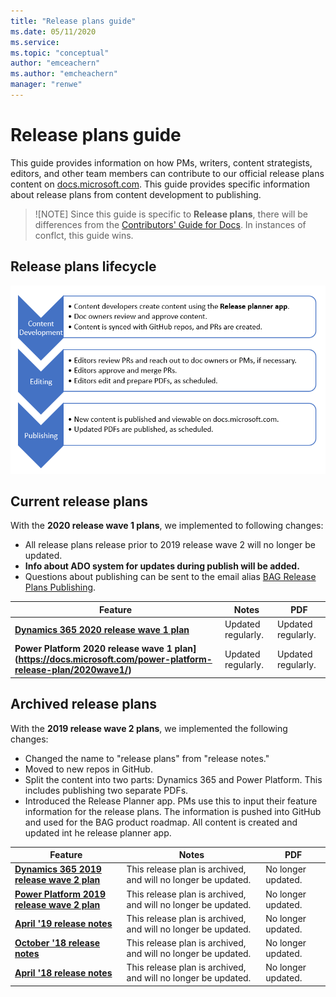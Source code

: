 ```yaml
---
title: "Release plans guide"
ms.date: 05/11/2020
ms.service: 
ms.topic: "conceptual"
author: "emceachern"
ms.author: "emcheachern"
manager: "renwe"
---
```


# Release plans guide

This guide provides information on how PMs, writers, content strategists, editors, and other team members can contribute to our official release plans content on [docs.microsoft.com](https://docs.microsoft.com/business-applications-release-notes/). This guide provides specific information about release plans from content development to publishing. 

> ![NOTE]
> Since this guide is specific to **Release plans**, there will be differences from the [Contributors' Guide for Docs](contributors-guide.md). In instances of conflct, this guide wins.

## Release plans lifecycle

![Release plans lifecycle flow](media/lifecycle-flow.PNG "Release plans lifecycle flow")


## Current release plans

With the **2020 release wave 1 plans**, we implemented to following changes: 
- All release plans release prior to 2019 release wave 2 will no longer be updated.
- **Info about ADO system for updates during publish will be added.**
- Questions about publishing can be sent to the email alias [BAG Release Plans Publishing](mailto:rppub@microsoft.com).

| Feature | Notes | PDF |
| -- | -- | -- |
| **[Dynamics 365 2020 release wave 1 plan](https://docs.microsoft.com/dynamics365-release-plan/2020wave1/)** | Updated regularly. | Updated regularly. |
| **Power Platform 2020 release wave 1 plan](https://docs.microsoft.com/power-platform-release-plan/2020wave1/)** | Updated regularly. | Updated regularly. |

## Archived release plans

With the **2019 release wave 2 plans**, we implemented the following changes:
- Changed the name to "release plans" from "release notes."
- Moved to new repos in GitHub.
- Split the content into two parts: Dynamics 365 and Power Platform. This includes publishing two separate PDFs.  
- Introduced the Release Planner app. PMs use this to input their feature information for the release plans. The information is pushed into GitHub and used for the BAG product roadmap. All content is created and updated int he release planner app.

| Feature | Notes | PDF |
| -- | -- | -- |
| **[Dynamics 365 2019 release wave 2 plan](https://docs.microsoft.com/dynamics365-release-plan/2019wave2/)** | This release plan is archived, and will no longer be updated. | No longer updated. |
| **[Power Platform 2019 release wave 2 plan](https://docs.microsoft.com/en-us/power-platform-release-plan/2019wave2/)** | This release plan is archived, and will no longer be updated. | No longer updated.|
| **[April '19 release notes](https://docs.microsoft.com/en-us/business-applications-release-notes/April19/index)** | This release plan is archived, and will no longer be updated. | No longer updated. |
| **[October '18 release notes](https://docs.microsoft.com/en-us/business-applications-release-notes/October18/index)** | This release plan is archived, and will no longer be updated. | No longer updated. |
| **[April '18 release notes](https://docs.microsoft.com/en-us/business-applications-release-notes/April18/index)** | This release plan is archived, and will no longer be updated. | No longer updated. | 
